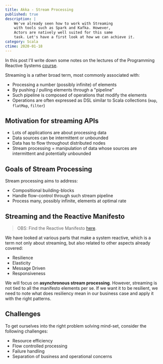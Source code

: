 ```yaml
---
title: Akka - Stream Processing
published: true
description: |
    We've already seen how to work with Streaming
    with tools such as Spark and Kafka. However,
    Actors are natively well suited for this same
    task. Let's have a first look at how we can achieve it.
category: Scala
ctime: 2020-01-18
---
```


In this post I'll write down some notes on the lectures of the Programming Reactive Systems [course](https://www.edx.org/course/programming-reactive-systems).

Streaming is a rather broad term, most commonly associated with:

* Processing a number (possibly infinite) of elements
* By pushing / pulling elements through a "pipeline"
* Such pipeline is composed of operations that modify the elements
* Operations are often expressed as DSL similar to Scala collections (`map`, `flatMap`, `filter`)

## Motivation for streaming APIs

* Lots of applications are about processing data
* Data sources can be intermittent or unbounded
* Data has to flow throughout distributed nodes
* Stream processing = manipulation of data whose sources are intermittent and potentially unbounded

## Goals of Stream Processing

Stream processing aims to address:

* Compositional building-blocks
* Handle flow-control through such stream pipeline
* Process many, possibly infinite, elements at optimal rate

## Streaming and the Reactive Manifesto

> OBS: Find the Reactive Manifesto [here](https://www.reactivemanifesto.org/).

We have looked at various parts that make a system reactive, which is a term not only about streaming, but also related to other aspects already covered:

* Resilience
* Elasticity
* Message Driven
* Responsiveness

We will focus on **asynchronous stream processing**. However, streaming is not tied to all the manifesto elements per se. If we want it to be resilient, we need to note what does resiliency mean in our business case and apply it with the right patterns.

## Challenges

To get ourselves into the right problem solving mind-set, consider the following challenges:

* Resource efficiency
* Flow controlled processing
* Failure handling
* Separation of business and operational concerns
